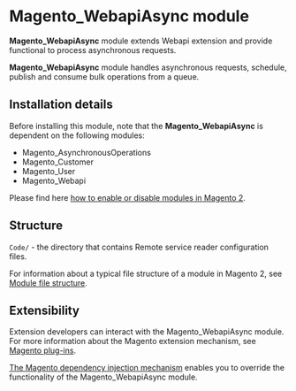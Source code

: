 # Magento_WebapiAsync module

**Magento_WebapiAsync** module extends Webapi extension and provide functional to process asynchronous requests.

**Magento_WebapiAsync** module handles asynchronous requests, schedule, publish and consume bulk operations from a queue.

## Installation details

Before installing this module, note that the **Magento_WebapiAsync** is dependent on the following modules:

- Magento_AsynchronousOperations
- Magento_Customer
- Magento_User
- Magento_Webapi

Please find here [how to enable or disable modules in Magento 2](https://devdocs.magento.com/guides/v2.4/install-gde/install/cli/install-cli-subcommands-enable.html).

## Structure

`Code/` - the directory that contains Remote service reader configuration files.

For information about a typical file structure of a module in Magento 2, see [Module file structure](https://devdocs.magento.com/guides/v2.4/extension-dev-guide/build/module-file-structure.html#module-file-structure).

## Extensibility

Extension developers can interact with the Magento_WebapiAsync module. For more information about the Magento extension mechanism, see [Magento plug-ins](https://devdocs.magento.com/guides/v2.4/extension-dev-guide/plugins.html).

[The Magento dependency injection mechanism](https://devdocs.magento.com/guides/v2.4/extension-dev-guide/depend-inj.html) enables you to override the functionality of the Magento_WebapiAsync module.
